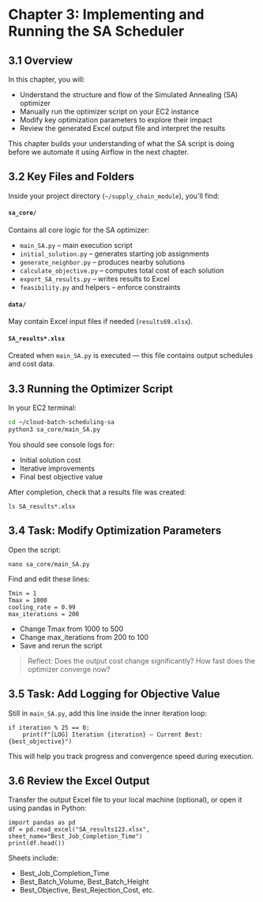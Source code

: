 # Chapter 3: Implementing and Running the SA Scheduler

## 3.1 Overview

In this chapter, you will:
- Understand the structure and flow of the Simulated Annealing (SA) optimizer
- Manually run the optimizer script on your EC2 instance
- Modify key optimization parameters to explore their impact
- Review the generated Excel output file and interpret the results

This chapter builds your understanding of what the SA script is doing before we automate it using Airflow in the next chapter.

## 3.2 Key Files and Folders

Inside your project directory (`~/supply_chain_module`), you'll find:

#### `sa_core/`
Contains all core logic for the SA optimizer:
- `main_SA.py` – main execution script
- `initial_solution.py` – generates starting job assignments
- `generate_neighbor.py` – produces nearby solutions
- `calculate_objective.py` – computes total cost of each solution
- `export_SA_results.py` – writes results to Excel
- `feasibility.py` and helpers – enforce constraints

#### `data/`
May contain Excel input files if needed (`results69.xlsx`).

#### `SA_results*.xlsx`
Created when `main_SA.py` is executed — this file contains output schedules and cost data.

## 3.3 Running the Optimizer Script

In your EC2 terminal:

```bash
cd ~/cloud-batch-scheduling-sa
python3 sa_core/main_SA.py
```

You should see console logs for:

- Initial solution cost
- Iterative improvements
- Final best objective value

After completion, check that a results file was created:

```
ls SA_results*.xlsx
```

## 3.4 Task: Modify Optimization Parameters
Open the script:
```
nano sa_core/main_SA.py
```
Find and edit these lines:
```
Tmin = 1
Tmax = 1000
cooling_rate = 0.99
max_iterations = 200
```

- Change Tmax from 1000 to 500
- Change max_iterations from 200 to 100
- Save and rerun the script

> Reflect: Does the output cost change significantly? How fast does the optimizer converge now?

## 3.5 Task: Add Logging for Objective Value
Still in <code>main_SA.py</code>, add this line inside the inner iteration loop:

```
if iteration % 25 == 0:
    print(f"[LOG] Iteration {iteration} — Current Best: {best_objective}")
```
This will help you track progress and convergence speed during execution.

## 3.6 Review the Excel Output
Transfer the output Excel file to your local machine (optional), or open it using pandas in Python:

```
import pandas as pd
df = pd.read_excel("SA_results123.xlsx", sheet_name="Best_Job_Completion_Time")
print(df.head())
```

Sheets include:

- Best_Job_Completion_Time
- Best_Batch_Volume, Best_Batch_Height
- Best_Objective, Best_Rejection_Cost, etc.
